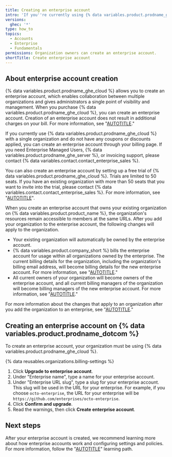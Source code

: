 ```yaml
---
title: Creating an enterprise account
intro: 'If you''re currently using {% data variables.product.prodname_ghe_cloud %} with a single organization, you can create an enterprise account to centrally manage multiple organizations.'
versions:
  ghec: '*'
type: how_to
topics:
  - Accounts
  - Enterprise
  - Fundamentals
permissions: Organization owners can create an enterprise account.
shortTitle: Create enterprise account
---
```


## About enterprise account creation

{% data variables.product.prodname_ghe_cloud %} allows you to create an enterprise account, which enables collaboration between multiple organizations and gives administrators a single point of visibility and management. When you purchase {% data variables.product.prodname_ghe_cloud %}, you can create an enterprise account. Creation of an enterprise account does not result in additional charges on your bill. For more information, see "[AUTOTITLE](/admin/overview/about-enterprise-accounts)."

If you currently use {% data variables.product.prodname_ghe_cloud %} with a single organization and do not have any coupons or discounts applied, you can create an enterprise account through your billing page. If you need Enterprise Managed Users, {% data variables.product.prodname_ghe_server %}, or invoicing support, please contact {% data variables.contact.contact_enterprise_sales %}.

You can also create an enterprise account by setting up a free trial of {% data variables.product.prodname_ghe_cloud %}. Trials are limited to 50 seats. If you have an existing organization with more than 50 seats that you want to invite into the trial, please contact {% data variables.contact.contact_enterprise_sales %}. For more information, see "[AUTOTITLE](/get-started/signing-up-for-github/setting-up-a-trial-of-github-enterprise-cloud)".

When you create an enterprise account that owns your existing organization on {% data variables.product.product_name %}, the organization's resources remain accessible to members at the same URLs. After you add your organization to the enterprise account, the following changes will apply to the organization.

- Your existing organization will automatically be owned by the enterprise account.
- {% data variables.product.company_short %} bills the enterprise account for usage within all organizations owned by the enterprise. The current billing details for the organization, including the organization's billing email address, will become billing details for the new enterprise account. For more information, see "[AUTOTITLE](/billing/managing-your-github-billing-settings/about-billing-for-your-enterprise)."
- All current owners of your organization will become owners of the enterprise account, and all current billing managers of the organization will become billing managers of the new enterprise account. For more information, see "[AUTOTITLE](/admin/user-management/managing-users-in-your-enterprise/roles-in-an-enterprise)."

For more information about the changes that apply to an organization after you add the organization to an enterprise, see "[AUTOTITLE](/admin/user-management/managing-organizations-in-your-enterprise/adding-organizations-to-your-enterprise#about-addition-of-organizations-to-your-enterprise-account)."

## Creating an enterprise account on {% data variables.product.prodname_dotcom %}

To create an enterprise account, your organization must be using {% data variables.product.prodname_ghe_cloud %}.

{% data reusables.organizations.billing-settings %}
1. Click **Upgrade to enterprise account**.
1. Under "Enterprise name", type a name for your enterprise account.
1. Under "Enterprise URL slug", type a slug for your enterprise account. This slug will be used in the URL for your enterprise. For example, if you choose `octo-enterprise`, the URL for your enterprise will be `https://github.com/enterprises/octo-enterprise`.
1. Click **Confirm and upgrade**.
1. Read the warnings, then click **Create enterprise account**.

## Next steps

After your enterprise account is created, we recommend learning more about how enterprise accounts work and configuring settings and policies. For more information, follow the "[AUTOTITLE](/admin/guides#get-started-with-your-enterprise-account)" learning path.
